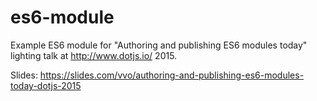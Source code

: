 # es6-module

Example ES6 module for
"Authoring and publishing ES6 modules today"
lighting talk at http://www.dotjs.io/ 2015.

Slides: https://slides.com/vvo/authoring-and-publishing-es6-modules-today-dotjs-2015

